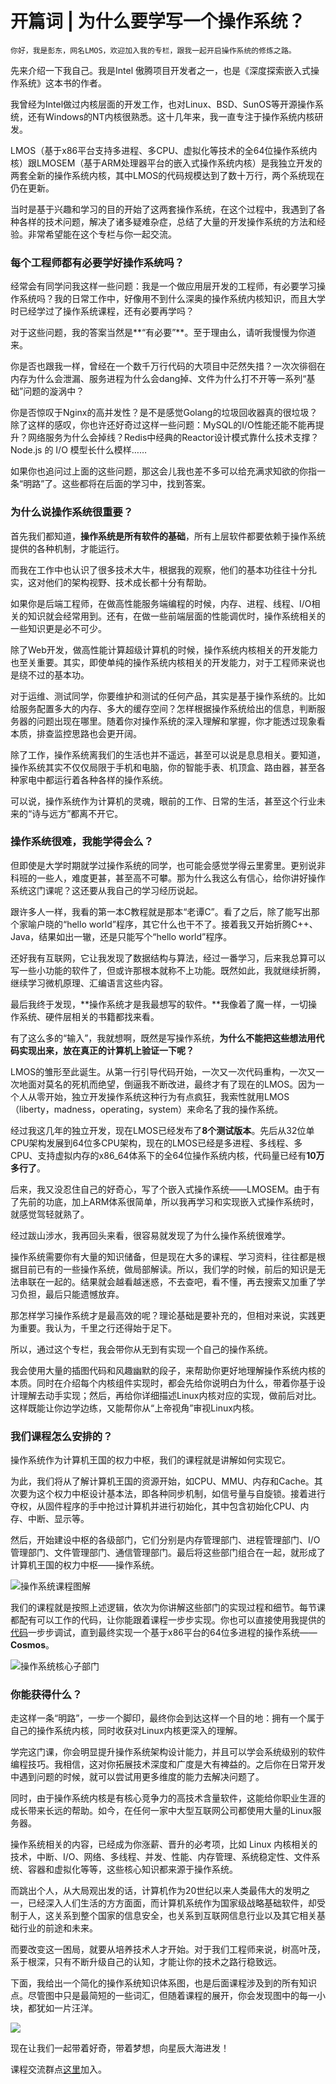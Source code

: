 # 开篇词 | 为什么要学写一个操作系统？

    你好，我是彭东，网名LMOS，欢迎加入我的专栏，跟我一起开启操作系统的修炼之路。

先来介绍一下我自己。我是Intel 傲腾项目开发者之一，也是《深度探索嵌入式操作系统》这本书的作者。

我曾经为Intel做过内核层面的开发工作，也对Linux、BSD、SunOS等开源操作系统，还有Windows的NT内核很熟悉。这十几年来，我一直专注于操作系统内核研发。

LMOS（基于x86平台支持多进程、多CPU、虚拟化等技术的全64位操作系统内核）跟LMOSEM（基于ARM处理器平台的嵌入式操作系统内核）是我独立开发的两套全新的操作系统内核，其中LMOS的代码规模达到了数十万行，两个系统现在仍在更新。

当时是基于兴趣和学习的目的开始了这两套操作系统，在这个过程中，我遇到了各种各样的技术问题，解决了诸多疑难杂症，总结了大量的开发操作系统的方法和经验。非常希望能在这个专栏与你一起交流。

### 每个工程师都有必要学好操作系统吗？

经常会有同学问我这样一些问题：我是一个做应用层开发的工程师，有必要学习操作系统吗？我的日常工作中，好像用不到什么深奥的操作系统内核知识，而且大学时已经学过了操作系统课程，还有必要再学吗？

对于这些问题，我的答案当然是**“有必要”**。至于理由么，请听我慢慢为你道来。

你是否也跟我一样，曾经在一个数千万行代码的大项目中茫然失措？一次次徘徊在内存为什么会泄漏、服务进程为什么会dang掉、文件为什么打不开等一系列“基础”问题的漩涡中？

你是否惊叹于Nginx的高并发性？是不是感觉Golang的垃圾回收器真的很垃圾？除了这样的感叹，你也许还好奇过这样一些问题：MySQL的I/O性能还能不能再提升？网络服务为什么会掉线？Redis中经典的Reactor设计模式靠什么技术支撑？Node.js 的 I/O 模型长什么模样……

如果你也追问过上面的这些问题，那这会儿我也差不多可以给充满求知欲的你指一条“明路”了。这些都将在后面的学习中，找到答案。

### 为什么说操作系统很重要？

首先我们都知道，**操作系统是所有软件的基础**，所有上层软件都要依赖于操作系统提供的各种机制，才能运行。

而我在工作中也认识了很多技术大牛，根据我的观察，他们的基本功往往十分扎实，这对他们的架构视野、技术成长都十分有帮助。

如果你是后端工程师，在做高性能服务端编程的时候，内存、进程、线程、I/O相关的知识就会经常用到。还有，在做一些前端层面的性能调优时，操作系统相关的一些知识更是必不可少。

除了Web开发，做高性能计算超级计算机的时候，操作系统内核相关的开发能力也至关重要。其实，即使单纯的操作系统内核相关的开发能力，对于工程师来说也是绕不过的基本功。

对于运维、测试同学，你要维护和测试的任何产品，其实是基于操作系统的。比如给服务配置多大的内存、多大的缓存空间？怎样根据操作系统给出的信息，判断服务器的问题出现在哪里。随着你对操作系统的深入理解和掌握，你才能透过现象看本质，排查监控思路也会更开阔。

除了工作，操作系统离我们的生活也并不遥远，甚至可以说是息息相关。要知道，操作系统其实不仅仅局限于手机和电脑，你的智能手表、机顶盒、路由器，甚至各种家电中都运行着各种各样的操作系统。

可以说，操作系统作为计算机的灵魂，眼前的工作、日常的生活，甚至这个行业未来的“诗与远方”都离不开它。

### 操作系统很难，我能学得会么？

但即使是大学时期就学过操作系统的同学，也可能会感觉学得云里雾里。更别说非科班的一些人，难度更甚，甚至高不可攀。那为什么我这么有信心，给你讲好操作系统这门课呢？这还要从我自己的学习经历说起。

跟许多人一样，我看的第一本C教程就是那本“老谭C”。看了之后，除了能写出那个家喻户晓的“hello world”程序，其它什么也干不了。接着我又开始折腾C++、Java，结果如出一辙，还是只能写个“hello world”程序。

还好我有互联网，它让我发现了数据结构与算法，经过一番学习，后来我总算可以写一些小功能的软件了，但或许那根本就称不上功能。既然如此，我就继续折腾，继续学习微机原理、汇编语言这些内容。

最后我终于发现，**操作系统才是我最想写的软件。**我像着了魔一样，一切操作系统、硬件层相关的书籍都找来看。

有了这么多的“输入”，我就想啊，既然是写操作系统，**为什么不能把这些想法用代码实现出来，放在真正的计算机上验证一下呢？**

LMOS的雏形至此诞生。从第一行引导代码开始，一次又一次代码重构，一次又一次地面对莫名的死机而绝望，倒逼我不断改进，最终才有了现在的LMOS。因为一个人从零开始，独立开发操作系统这种行为有点疯狂，我索性就用LMOS（liberty，madness，operating，system）来命名了我的操作系统。

经过我这几年的独立开发，现在LMOS已经发布了**8个测试版本**。先后从32位单CPU架构发展到64位多CPU架构，现在的LMOS已经是多进程、多线程、多CPU、支持虚拟内存的x86\_64体系下的全64位操作系统内核，代码量已经有**10万多行了**。

后来，我又没忍住自己的好奇心，写了个嵌入式操作系统——LMOSEM。由于有了先前的功底，加上ARM体系很简单，所以我再学习和实现嵌入式操作系统时，就感觉驾轻就熟了。

经过跋山涉水，我再回头来看，很容易就发现了为什么操作系统很难学。

操作系统需要你有大量的知识储备，但是现在大多的课程、学习资料，往往都是根据目前已有的一些操作系统，做局部解读。所以，我们学的时候，前后的知识是无法串联在一起的。结果就会越看越迷惑，不去查吧，看不懂，再去搜索又加重了学习负担，最后只能遗憾放弃。

那怎样学习操作系统才是最高效的呢？理论基础是要补充的，但相对来说，实践更为重要。我认为，千里之行还得始于足下。

所以，通过这个专栏，我会带你从无到有实现一个自己的操作系统。

我会使用大量的插图代码和风趣幽默的段子，来帮助你更好地理解操作系统内核的本质。同时在介绍每个内核组件实现时，都会先给你说明白为什么，带着你基于设计理解去动手实现；然后，再给你详细描述Linux内核对应的实现，做前后对比。这样既能让你边学边练，又能帮你从“上帝视角”审视Linux内核。

### 我们课程怎么安排的？

操作系统作为计算机王国的权力中枢，我们的课程就是讲解如何实现它。

为此，我们将从了解计算机王国的资源开始，如CPU、MMU、内存和Cache。其次要为这个权力中枢设计基本法，即各种同步机制，如信号量与自旋锁。接着进行夺权，从固件程序的手中抢过计算机并进行初始化，其中包含初始化CPU、内存、中断、显示等。

然后，开始建设中枢的各级部门，它们分别是内存管理部门、进程管理部门、I/O管理部门、文件管理部门、通信管理部门。最后将这些部门组合在一起，就形成了计算机王国的权力中枢——操作系统。

![](https://static001.geekbang.org/resource/image/d6/d9/d68f8a262c1582f04377476f9ed9yyd9.jpg?wh=3145*2404 "操作系统课程图解")

我们的课程就是按照上述逻辑，依次为你讲解这些部门的实现过程和细节。每节课都配有可以工作的代码，让你能跟着课程一步步实现。你也可以直接使用我提供的[代码](https://gitee.com/lmos/cosmos)一步步调试，直到最终实现一个基于x86平台的64位多进程的操作系统——**Cosmos**。

![](https://static001.geekbang.org/resource/image/5f/cf/5fbeyy963478d11db45da0dd3e8effcf.jpg?wh=3245*2265 "操作系统核心子部门")

### 你能获得什么？

走这样一条“明路”，一步一个脚印，最终你会到达这样一个目的地：拥有一个属于自己的操作系统内核，同时收获对Linux内核更深入的理解。

学完这门课，你会明显提升操作系统架构设计能力，并且可以学会系统级别的软件编程技巧。我相信，这对你拓展技术深度和广度是大有裨益的。之后你在日常开发中遇到问题的时候，就可以尝试用更多维度的能力去解决问题了。

同时，由于操作系统内核是有核心竞争力的高技术含量软件，这能给你职业生涯的成长带来长远的帮助。如今，在任何一家中大型互联网公司都使用大量的Linux服务器。

操作系统相关的内容，已经成为你涨薪、晋升的必考项，比如 Linux 内核相关的技术，中断、I/O、网络、多线程、并发、性能、内存管理、系统稳定性、文件系统、容器和虚拟化等等，这些核心知识都来源于操作系统。

而跳出个人，从大局观出发的话，计算机作为20世纪以来人类最伟大的发明之一，已经深入人们生活的方方面面，而计算机系统作为国家级战略基础软件，却受制于人，这关系到整个国家的信息安全，也关系到互联网信息行业以及其它相关基础行业的前途和未来。

而要改变这一困局，就要从培养技术人才开始。对于我们工程师来说，树高叶茂，系于根深，只有不断升级自己的认知，才能让你的技术之路行稳致远。

下面，我给出一个简化的操作系统知识体系图，也是后面课程涉及到的所有知识点。尽管图中只是最简短的一些词汇，但随着课程的展开，你会发现图中的每一小块，都犹如一片汪洋。

![](https://static001.geekbang.org/resource/image/2c/bd/2c6abcd035e5c83cdd7d356eca26b9bd.jpg?wh=6120*6599)

现在让我们一起带着好奇，带着梦想，向星辰大海进发！

课程交流群点[这里](https://jinshuju.net/f/I4XbfK)加入。
    